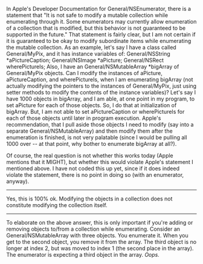   In Apple's Developer Documentation for General/NSEnumerator, there is a statement that "It is not safe to modify a mutable collection while enumerating through it. Some enumerators may currently allow enumeration of a collection that is modified, but this behavior is not guaranteed to be supported in the future."
  That statement is fairly clear, but I am not certain if it is guaranteed to be okay to modify subordinate items while enumerating the mutable collection.
  As an example, let's say I have a class called General/MyPix, and it has instance variables of:
    General/NSString *aPictureCaption;
    General/NSImage *aPicture;
    General/NSRect wherePictureIs;
  Also, I have an General/NSMutableArray *bigArray of General/MyPix objects.  Can I modify the instances of aPicture, aPictureCaption, and wherePictureIs, when I am enumerating bigArray (not actually modifying the pointers to the instances of General/MyPix, just using setter methods to modify the contents of the instance variables)?
  Let's say I have 1000 objects in bigArray, and I am able, at one point in my program, to set aPicture for each of those objects.  So, I do that at initialization of bigArray.  But, I am not able to set aPictureCaption or wherePictureIs for each of those objects until later in program execution.  Apple's recommendation, that I pull aside those objects I need to modify (say into a separate General/NSMutableArray) and then modify them after the enumeration is finished, is not very palatable (since I would be pulling all 1000 over -- at that point, why bother to enumerate bigArray at all?).

  Of course, the real question is not whether this works today (Apple mentions that it MIGHT), but whether this would violate Apple's statement I mentioned above.  I have not coded this up yet, since if it does indeed violate the statement, there is no point in doing so (with an enumerator, anyway).

----
Yes, this is 100% ok. Modifying the objects in a collection does not constitute modifying the collection itself.

----

To elaborate on the above answer, this is only important if you're adding or removing objects to/from a collection while enumerating. Consider an General/NSMutableArray with three objects. You enumerate it. When you get to the second object, you remove it from the array. The third object is no longer at index 2, but was moved to index 1 (the second place in the array). The enumerator is expecting a third object in the array. *Oops.*